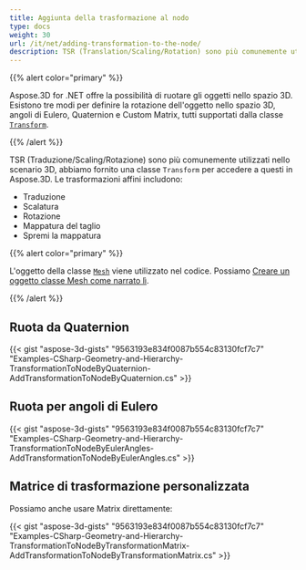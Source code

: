```yaml
---
title: Aggiunta della trasformazione al nodo
type: docs
weight: 30
url: /it/net/adding-transformation-to-the-node/
description: TSR (Translation/Scaling/Rotation) sono più comunemente utilizzati nello scenario 3D, abbiamo fornito una classe Transform per accedere a questi in Aspose.3D.
---
```

{{% alert color="primary" %}}

Aspose.3D for .NET offre la possibilità di ruotare gli oggetti nello spazio 3D. Esistono tre modi per definire la rotazione dell'oggetto nello spazio 3D, angoli di Eulero, Quaternion e Custom Matrix, tutti supportati dalla classe [`Transform`](https://reference.aspose.com/3d/net/aspose.threed/transform).

{{% /alert %}}

TSR (Traduzione/Scaling/Rotazione) sono più comunemente utilizzati nello scenario 3D, abbiamo fornito una classe `Transform` per accedere a questi in Aspose.3D. Le trasformazioni affini includono:

- Traduzione
- Scalatura
- Rotazione
- Mappatura del taglio
- Spremi la mappatura

{{% alert color="primary" %}}

L'oggetto della classe [`Mesh`](https://reference.aspose.com/3d/net/aspose.threed.entities/mesh) viene utilizzato nel codice. Possiamo [Creare un oggetto classe Mesh come narrato lì](/3d/it/net/create-3d-mesh-and-scene/).

{{% /alert %}}
##  **Ruota da Quaternion**
{{< gist "aspose-3d-gists" "9563193e834f0087b554c83130fcf7c7" "Examples-CSharp-Geometry-and-Hierarchy-TransformationToNodeByQuaternion-AddTransformationToNodeByQuaternion.cs" >}}
##  **Ruota per angoli di Eulero**
{{< gist "aspose-3d-gists" "9563193e834f0087b554c83130fcf7c7" "Examples-CSharp-Geometry-and-Hierarchy-TransformationToNodeByEulerAngles-AddTransformationToNodeByEulerAngles.cs" >}}
##  **Matrice di trasformazione personalizzata**
Possiamo anche usare Matrix direttamente:

{{< gist "aspose-3d-gists" "9563193e834f0087b554c83130fcf7c7" "Examples-CSharp-Geometry-and-Hierarchy-TransformationToNodeByTransformationMatrix-AddTransformationToNodeByTransformationMatrix.cs" >}}
